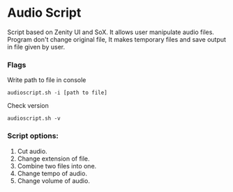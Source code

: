 # Audio Script
Script based on Zenity UI and SoX. It allows user manipulate audio files. Program don't
change original file, It makes temporary files and save output in file given by user.
### Flags
Write path to file in console
```
audioscript.sh -i [path to file]
```
Check version
```
audioscript.sh -v
```

### Script options:
1. Cut audio.
2. Change extension of file.
3. Combine two files into one.
4. Change tempo of audio.
5. Change volume of audio.

